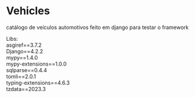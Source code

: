 # Vehicles
catálogo de veículos automotivos feito em django para testar o framework

Libs: <br>
asgiref==3.7.2 <br> 
Django==4.2.2<br>
mypy==1.4.0 <br>
mypy-extensions==1.0.0<br>
sqlparse==0.4.4 <br>
tomli==2.0.1 <br>
typing-extensions==4.6.3 <br>
tzdata==2023.3 <br>
